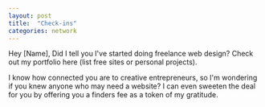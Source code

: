 ```yaml
---
layout: post
title:  "Check-ins"
categories: network
---
```


Hey [Name],
Did I tell you I've started doing freelance web design? Check out my portfolio here (list free sites or personal projects).

I know how connected you are to creative entrepreneurs, so I'm wondering if you knew anyone who may need a website? I can even sweeten the deal for you by offering you a finders fee as a token of my gratitude.

